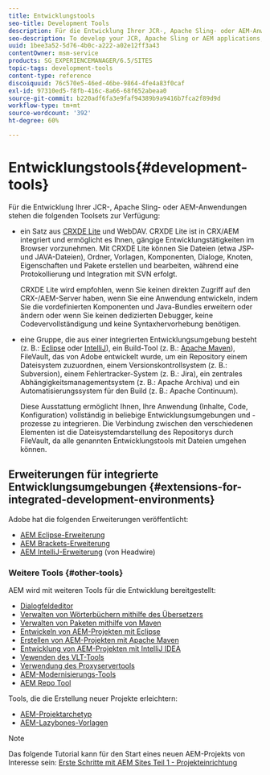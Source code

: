 ```yaml
---
title: Entwicklungstools
seo-title: Development Tools
description: Für die Entwicklung Ihrer JCR-, Apache Sling- oder AEM-Anwendungen stehen Ihnen eine Reihe von Toolsets zur Verfügung.
seo-description: To develop your JCR, Apache Sling or AEM applications, a number of tool sets are available
uuid: 1bee3a52-5d76-4b0c-a222-a02e12ff3a43
contentOwner: msm-service
products: SG_EXPERIENCEMANAGER/6.5/SITES
topic-tags: development-tools
content-type: reference
discoiquuid: 76c570e5-46ed-46be-9864-4fe4a83f0caf
exl-id: 97310ed5-f8fb-416c-8a66-68f652abeaa0
source-git-commit: b220adf6fa3e9faf94389b9a9416b7fca2f89d9d
workflow-type: tm+mt
source-wordcount: '392'
ht-degree: 60%

---
```


# Entwicklungstools{#development-tools}

Für die Entwicklung Ihrer JCR-, Apache Sling- oder AEM-Anwendungen stehen die folgenden Toolsets zur Verfügung:

* ein Satz aus [CRXDE Lite](/help/sites-developing/developing-with-crxde-lite.md) und WebDAV. CRXDE Lite ist in CRX/AEM integriert und ermöglicht es Ihnen, gängige Entwicklungstätigkeiten im Browser vorzunehmen. Mit CRXDE Lite können Sie Dateien (etwa JSP- und JAVA-Dateien), Ordner, Vorlagen, Komponenten, Dialoge, Knoten, Eigenschaften und Pakete erstellen und bearbeiten, während eine Protokollierung und Integration mit SVN erfolgt.

   CRXDE Lite wird empfohlen, wenn Sie keinen direkten Zugriff auf den CRX-/AEM-Server haben, wenn Sie eine Anwendung entwickeln, indem Sie die vordefinierten Komponenten und Java-Bundles erweitern oder ändern oder wenn Sie keinen dedizierten Debugger, keine Codevervollständigung und keine Syntaxhervorhebung benötigen.

* eine Gruppe, die aus einer integrierten Entwicklungsumgebung besteht (z. B.: [Eclipse](/help/sites-developing/howto-projects-eclipse.md) oder [IntelliJ](/help/sites-developing/ht-intellij.md)), ein Build-Tool (z. B.: [Apache Maven](/help/sites-developing/ht-projects-maven.md)), FileVault, das von Adobe entwickelt wurde, um ein Repository einem Dateisystem zuzuordnen, einem Versionskontrollsystem (z. B.: Subversion), einem Fehlertracker-System (z. B.: Jira), ein zentrales Abhängigkeitsmanagementsystem (z. B.: Apache Archiva) und ein Automatisierungssystem für den Build (z. B.: Apache Continuum).

   Diese Ausstattung ermöglicht Ihnen, Ihre Anwendung (Inhalte, Code, Konfiguration) vollständig in beliebige Entwicklungsumgebungen und -prozesse zu integrieren. Die Verbindung zwischen den verschiedenen Elementen ist die Dateisystemdarstellung des Repositorys durch FileVault, da alle genannten Entwicklungstools mit Dateien umgehen können.

## Erweiterungen für integrierte Entwicklungsumgebungen {#extensions-for-integrated-development-environments}

Adobe hat die folgenden Erweiterungen veröffentlicht:

* [AEM Eclipse-Erweiterung](/help/sites-developing/aem-eclipse.md)
* [AEM Brackets-Erweiterung](/help/sites-developing/aem-brackets.md)
* [AEM IntelliJ-Erweiterung](https://github.com/headwirecom/aem-ide-tooling-4-intellij/blob/master/documenation/AEM%20Tooling%20Plugin%20for%20IntelliJ%20IDEA.pdf) (von Headwire)

### Weitere Tools {#other-tools}

AEM wird mit weiteren Tools für die Entwicklung bereitgestellt:

* [Dialogfeldeditor](/help/sites-developing/dialog-editor.md)
* [Verwalten von Wörterbüchern mithilfe des Übersetzers](/help/sites-developing/i18n-translator.md)
* [Verwalten von Paketen mithilfe von Maven](/help/sites-developing/vlt-mavenplugin.md)
* [Entwickeln von AEM-Projekten mit Eclipse](/help/sites-developing/howto-projects-eclipse.md)
* [Erstellen von AEM-Projekten mit Apache Maven](/help/sites-developing/ht-projects-maven.md)
* [Entwicklung von AEM-Projekten mit IntelliJ IDEA](/help/sites-developing/ht-intellij.md)
* [Vewenden des VLT-Tools](/help/sites-developing/ht-vlttool.md)
* [Verwendung des Proxyservertools](/help/sites-developing/ht-proxy-server.md)
* [AEM-Modernisierungs-Tools](/help/sites-developing/modernization-tools.md)
* [AEM Repo Tool](/help/sites-developing/aem-repo-tool.md)

Tools, die die Erstellung neuer Projekte erleichtern:

* [AEM-Projektarchetyp](https://github.com/Adobe-Marketing-Cloud/aem-project-archetype)
* [AEM-Lazybones-Vorlagen](https://github.com/Adobe-Consulting-Services/lazybones-aem-templates)

>[!NOTE]
>
>Das folgende Tutorial kann für den Start eines neuen AEM-Projekts von Interesse sein:
>[Erste Schritte mit AEM Sites Teil 1 - Projekteinrichtung](https://helpx.adobe.com/de/experience-manager/kt/sites/using/getting-started-wknd-tutorial-develop/part1.html)
